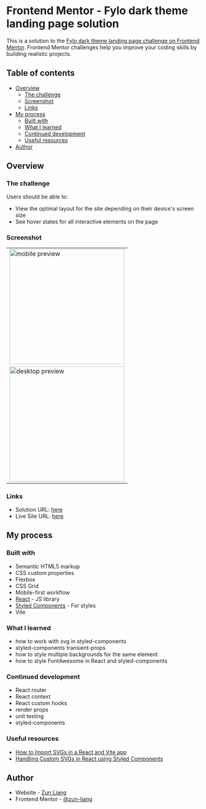# Frontend Mentor - Fylo dark theme landing page solution

This is a solution to the [Fylo dark theme landing page challenge on Frontend Mentor](https://www.frontendmentor.io/challenges/fylo-dark-theme-landing-page-5ca5f2d21e82137ec91a50fd). Frontend Mentor challenges help you improve your coding skills by building realistic projects.

## Table of contents

- [Overview](#overview)
  - [The challenge](#the-challenge)
  - [Screenshot](#screenshot)
  - [Links](#links)
- [My process](#my-process)
  - [Built with](#built-with)
  - [What I learned](#what-i-learned)
  - [Continued development](#continued-development)
  - [Useful resources](#useful-resources)
- [Author](#author)

## Overview

### The challenge

Users should be able to:

- View the optimal layout for the site depending on their device's screen size
- See hover states for all interactive elements on the page

### Screenshot

<table>
    <tr>
        <td>
            <img 
                src="./public/screenshots/screenshot-mobile-full-page.png"
                alt="mobile preview"
                width="300px" />
        </td>
    </tr>
    <tr>
        <td>
            <img 
                src="./public/screenshots/screenshot-desktop-full-page.png"
                alt="desktop preview"
                width="300px" />
        </td>
    </tr>
</table>

### Links

- Solution URL: [here](https://www.frontendmentor.io/solutions/fylo-landing-page-created-using-reactjs-and-styledcomponents-GESHUJeGU9)
- Live Site URL: [here](https://zun-liang.github.io/fylo-landing-page/)

## My process

### Built with

- Semantic HTML5 markup
- CSS custom properties
- Flexbox
- CSS Grid
- Mobile-first workflow
- [React](https://reactjs.org/) - JS library
- [Styled Components](https://styled-components.com/) - For styles
- Vite

### What I learned

- how to work with svg in styled-components
- styled-components transient-props
- how to style multiple backgrounds for the same element
- how to style FontAwesome in React and styled-components

### Continued development

- React router
- React context
- React custom hooks
- render props
- unit testing
- styled-components

### Useful resources

- [How to Import SVGs in a React and Vite app](https://www.freecodecamp.org/news/how-to-import-svgs-in-react-and-vite/)
- [Handling Custom SVGs in React using Styled Components](https://vaadarsh8178.medium.com/handling-custom-svgs-in-react-using-styled-components-30d2739ff4cb)

## Author

- Website - [Zun Liang](https://zun-liang.github.io/)
- Frontend Mentor - [@zun-liang](https://www.frontendmentor.io/profile/zun-liang)
